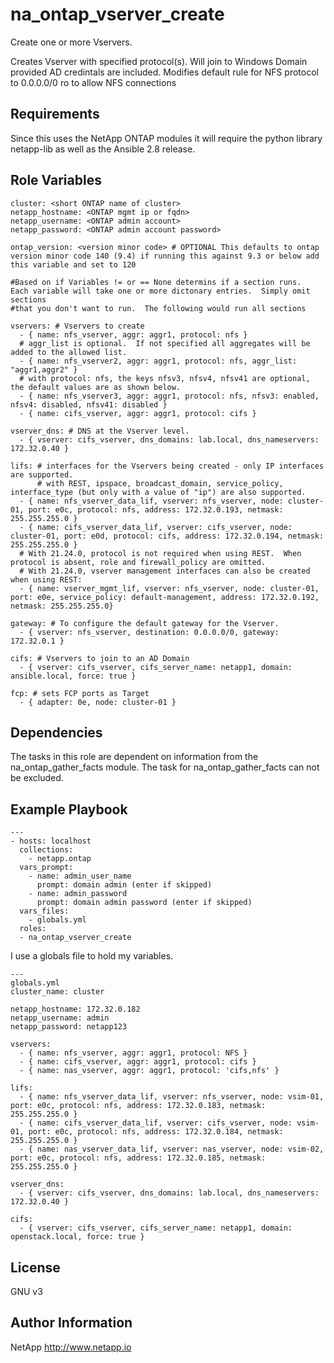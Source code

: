 na_ontap_vserver_create
=========

Create one or more Vservers.

Creates Vserver with specified protocol(s).  Will join to Windows Domain provided AD credintals are included.
Modifies default rule for NFS protocol to 0.0.0.0/0 ro to allow NFS connections

Requirements
------------

Since this uses the NetApp ONTAP modules it will require the python library netapp-lib as well as the Ansible 2.8 release.

Role Variables
--------------
```
cluster: <short ONTAP name of cluster>
netapp_hostname: <ONTAP mgmt ip or fqdn>
netapp_username: <ONTAP admin account>
netapp_password: <ONTAP admin account password>

ontap_version: <version minor code> # OPTIONAL This defaults to ontap version minor code 140 (9.4) if running this against 9.3 or below add this variable and set to 120

#Based on if Variables != or == None determins if a section runs.  Each variable will take one or more dictonary entries.  Simply omit sections
#that you don't want to run.  The following would run all sections

vservers: # Vservers to create
  - { name: nfs_vserver, aggr: aggr1, protocol: nfs }
  # aggr_list is optional.  If not specified all aggregates will be added to the allowed list.
  - { name: nfs_vserver2, aggr: aggr1, protocol: nfs, aggr_list: "aggr1,aggr2" }
  # with protocol: nfs, the keys nfsv3, nfsv4, nfsv41 are optional, the default values are as shown below.
  - { name: nfs_vserver3, aggr: aggr1, protocol: nfs, nfsv3: enabled, nfsv4: disabled, nfsv41: disabled }
  - { name: cifs_vserver, aggr: aggr1, protocol: cifs }

vserver_dns: # DNS at the Vserver level.
  - { vserver: cifs_vserver, dns_domains: lab.local, dns_nameservers: 172.32.0.40 }

lifs: # interfaces for the Vservers being created - only IP interfaces are supported.
      # with REST, ipspace, broadcast_domain, service_policy, interface_type (but only with a value of "ip") are also supported.
  - { name: nfs_vserver_data_lif, vserver: nfs_vserver, node: cluster-01, port: e0c, protocol: nfs, address: 172.32.0.193, netmask: 255.255.255.0 }
  - { name: cifs_vserver_data_lif, vserver: cifs_vserver, node: cluster-01, port: e0d, protocol: cifs, address: 172.32.0.194, netmask: 255.255.255.0 }
  # With 21.24.0, protocol is not required when using REST.  When protocol is absent, role and firewall_policy are omitted.
  # With 21.24.0, vserver management interfaces can also be created when using REST:
  - { name: vserver_mgmt_lif, vserver: nfs_vserver, node: cluster-01, port: e0e, service_policy: default-management, address: 172.32.0.192, netmask: 255.255.255.0}

gateway: # To configure the default gateway for the Vserver.
  - { vserver: nfs_vserver, destination: 0.0.0.0/0, gateway: 172.32.0.1 }

cifs: # Vservers to join to an AD Domain
  - { vserver: cifs_vserver, cifs_server_name: netapp1, domain: ansible.local, force: true }

fcp: # sets FCP ports as Target
  - { adapter: 0e, node: cluster-01 }
```
Dependencies
------------

The tasks in this role are dependent on information from the na_ontap_gather_facts module.
The task for na_ontap_gather_facts can not be excluded.

Example Playbook
----------------
```
---
- hosts: localhost
  collections:
    - netapp.ontap
  vars_prompt:
    - name: admin_user_name
      prompt: domain admin (enter if skipped)
    - name: admin_password
      prompt: domain admin password (enter if skipped)
  vars_files:
    - globals.yml
  roles:
  - na_ontap_vserver_create
```
I use a globals file to hold my variables.
```
---
globals.yml
cluster_name: cluster

netapp_hostname: 172.32.0.182
netapp_username: admin
netapp_password: netapp123

vservers:
  - { name: nfs_vserver, aggr: aggr1, protocol: NFS }
  - { name: cifs_vserver, aggr: aggr1, protocol: cifs }
  - { name: nas_vserver, aggr: aggr1, protocol: 'cifs,nfs' }

lifs:
  - { name: nfs_vserver_data_lif, vserver: nfs_vserver, node: vsim-01, port: e0c, protocol: nfs, address: 172.32.0.183, netmask: 255.255.255.0 }
  - { name: cifs_vserver_data_lif, vserver: cifs_vserver, node: vsim-01, port: e0c, protocol: nfs, address: 172.32.0.184, netmask: 255.255.255.0 }
  - { name: nas_vserver_data_lif, vserver: nas_vserver, node: vsim-02, port: e0c, protocol: nfs, address: 172.32.0.185, netmask: 255.255.255.0 }

vserver_dns:
  - { vserver: cifs_vserver, dns_domains: lab.local, dns_nameservers: 172.32.0.40 }

cifs:
  - { vserver: cifs_vserver, cifs_server_name: netapp1, domain: openstack.local, force: true }
```

License
-------

GNU v3

Author Information
------------------
NetApp
http://www.netapp.io
